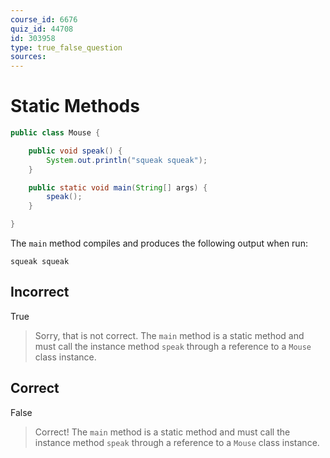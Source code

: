 ```yaml
---
course_id: 6676
quiz_id: 44708
id: 303958
type: true_false_question
sources:
---
```


# Static Methods

```java
public class Mouse {

    public void speak() {
        System.out.println("squeak squeak");
    }

    public static void main(String[] args) {
        speak();
    }

}
```

The `main` method compiles and produces the following output when run:

```text
squeak squeak
```

## Incorrect

True

> Sorry, that is not correct.  The `main` method is a static method and
> must call the instance method `speak` through a reference to a
> `Mouse` class instance.

## Correct

False


> Correct!   The `main` method is a static method and
> must call the instance method `speak` through a reference to a
> `Mouse` class instance.
